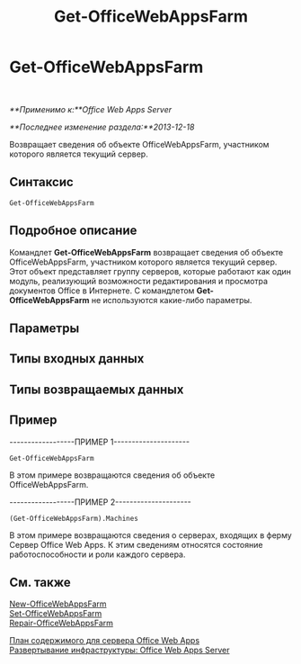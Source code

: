 ﻿---
title: Get-OfficeWebAppsFarm
TOCTitle: Get-OfficeWebAppsFarm
ms:assetid: 1f0704e1-a41d-40e6-a31b-08b1926ce811
ms:mtpsurl: https://technet.microsoft.com/ru-ru/library/JJ219434(v=office.15)
ms:contentKeyID: 49624469
ms.date: 12/18/2017
mtps_version: v=office.15
ms.translationtype: HT
---

# Get-OfficeWebAppsFarm

 

_**Применимо к:**Office Web Apps Server_

_**Последнее изменение раздела:**2013-12-18_

Возвращает сведения об объекте OfficeWebAppsFarm, участником которого является текущий сервер.

## Синтаксис

    Get-OfficeWebAppsFarm

## Подробное описание

Командлет **Get-OfficeWebAppsFarm** возвращает сведения об объекте OfficeWebAppsFarm, участником которого является текущий сервер. Этот объект представляет группу серверов, которые работают как один модуль, реализующий возможности редактирования и просмотра документов Office в Интернете. С командлетом **Get-OfficeWebAppsFarm** не используются какие-либо параметры.

## Параметры

## Типы входных данных

## Типы возвращаемых данных

## Пример

\------------------ПРИМЕР 1---------------------

    Get-OfficeWebAppsFarm

В этом примере возвращаются сведения об объекте OfficeWebAppsFarm.

\------------------ПРИМЕР 2---------------------

    (Get-OfficeWebAppsFarm).Machines

В этом примере возвращаются сведения о серверах, входящих в ферму Сервер Office Web Apps. К этим сведениям относятся состояние работоспособности и роли каждого сервера.

## См. также


[New-OfficeWebAppsFarm](new-officewebappsfarm.md)  
[Set-OfficeWebAppsFarm](set-officewebappsfarm.md)  
[Repair-OfficeWebAppsFarm](repair-officewebappsfarm.md)  


[План содержимого для сервера Office Web Apps](content-roadmap-for-office-web-apps-server.md)  
[Развертывание инфраструктуры: Office Web Apps Server](deploy-the-infrastructure-office-web-apps-server.md)  
  

[](deploy-the-infrastructure-office-web-apps-server.md)

